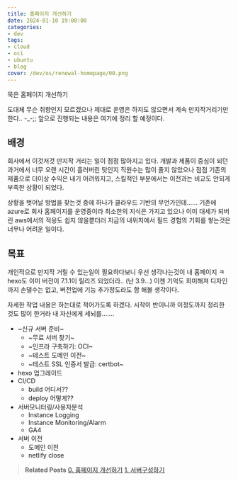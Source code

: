 ```yaml
---
title: 홈페이지 개선하기
date: 2024-01-10 19:00:00
categories:
- dev
tags:
- cloud
- oci
- ubuntu
- blog
cover: /dev/os/renewal-homepage/00.png
---
```


묵은 홈페이지 개선하기

<!-- more -->

도대체 무슨 취향인지 모르겠으나 제대로 운영은 하지도 않으면서 계속 만지작거리기만 한다.. -_-;;
앞으로 진행되는 내용은 여기에 정리 할 예정이다.

## 배경
회사에서 이것저것 만지작 거리는 일이 점점 많아지고 있다.
개발과 제품이 중심이 되던 과거에서 너무 오랜 시간이 흘러버린 탓인지
직원수는 많이 줄지 않았으나 점점 기존의 제품으로 더이상 수익은 내기 어려워지고,
스킬적인 부분에서는 이전과는 비교도 안되게 부족한 상황이 되었다.

상황을 벗어날 방법을 찾는것 중에 하나가 클라우드 기반의 무언가인데......
기존에 azure로 회사 홈페이지를 운영중이라 최소한의 지식은 가지고 있으나
이미 대세가 되버린 aws에서의 적응도 쉽지 않을뿐더러 지금의 내위치에서 필드 경험의 기회를 쌓는것은 너무나 어려운 일이다.

## 목표
개인적으로 만지작 거릴 수 있는일이 필요하다보니 우선 생각나는것이 내 홈페이지 ㅋ
hexo도 이미 버전이 7.1.1이 릴리즈 되었더라.. (난 3.9...)
이젠 기억도 희미해져 디자인까지 손댈수는 없고, 버전업에 기능 추가정도라도 함 해볼 생각이다.

자세한 작업 내용은 하는대로 적어가도록 하겠다.
시작이 반이니까 이정도까지 정리한 것도 많이 한거라 내 자신에게 세뇌를.......


+ ~신규 서버 준비~
  + ~무료 서버 찾기~
  + ~인프라 구축하기: OCI~
  + ~테스트 도메인 이전~
  + ~테스트 SSL 인증서 발급: certbot~
+ hexo 업그레이드
+ CI/CD
  + build 어디서??
  + deploy 어떻게??
+ 서버모니터링/사용자분석
  + Instance Logging
  + Instance Monitoring/Alarm
  + GA4
+ 서버 이전
  + 도메인 이전
  + netlify close


> **Related Posts**
> [0. 홈페이지 개선하기](../renewal-homepage/)
> [1. 서버구성하기](../renewal-homepage-server/)

